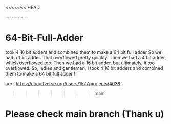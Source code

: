 <<<<<<< HEAD


=======
# 64-Bit-Full-Adder
took 4 16 bit adders and combined them to make a 64 bit full adder
So we had a 1 bit adder. That overflowed pretty quickly. Then we had a 4 bit adder,
 which overflowed too. Then we had a 16 bit adder, but ultimately, it too overflowed. So,
 ladies and gentlemen, I took 4 16 bit adders and combined them to make a 64 bit full adder !


arc :
https://circuitverse.org/users/1577/projects/4038

>>>>>>> main
# Please check main branch (Thank u)